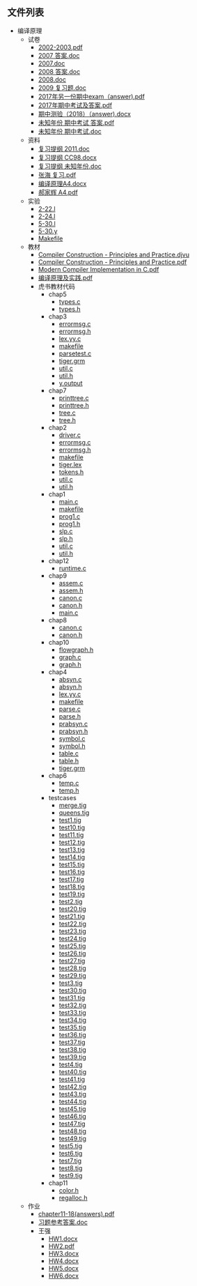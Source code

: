 

## 文件列表

- 编译原理
    - 试卷
        - [2002-2003.pdf](https%3A//github.com/QSCTech/zju-icicles/raw/master/%E7%BC%96%E8%AF%91%E5%8E%9F%E7%90%86/%E8%AF%95%E5%8D%B7/2002-2003.pdf)
        - [2007 答案.doc](https%3A//github.com/QSCTech/zju-icicles/raw/master/%E7%BC%96%E8%AF%91%E5%8E%9F%E7%90%86/%E8%AF%95%E5%8D%B7/2007%20%E7%AD%94%E6%A1%88.doc)
        - [2007.doc](https%3A//github.com/QSCTech/zju-icicles/raw/master/%E7%BC%96%E8%AF%91%E5%8E%9F%E7%90%86/%E8%AF%95%E5%8D%B7/2007.doc)
        - [2008 答案.doc](https%3A//github.com/QSCTech/zju-icicles/raw/master/%E7%BC%96%E8%AF%91%E5%8E%9F%E7%90%86/%E8%AF%95%E5%8D%B7/2008%20%E7%AD%94%E6%A1%88.doc)
        - [2008.doc](https%3A//github.com/QSCTech/zju-icicles/raw/master/%E7%BC%96%E8%AF%91%E5%8E%9F%E7%90%86/%E8%AF%95%E5%8D%B7/2008.doc)
        - [2009 复习题.doc](https%3A//github.com/QSCTech/zju-icicles/raw/master/%E7%BC%96%E8%AF%91%E5%8E%9F%E7%90%86/%E8%AF%95%E5%8D%B7/2009%20%E5%A4%8D%E4%B9%A0%E9%A2%98.doc)
        - [2017年另一份期中exam（answer).pdf](https%3A//github.com/QSCTech/zju-icicles/raw/master/%E7%BC%96%E8%AF%91%E5%8E%9F%E7%90%86/%E8%AF%95%E5%8D%B7/2017%E5%B9%B4%E5%8F%A6%E4%B8%80%E4%BB%BD%E6%9C%9F%E4%B8%ADexam%EF%BC%88answer%29.pdf)
        - [2017年期中考试及答案.pdf](https%3A//github.com/QSCTech/zju-icicles/raw/master/%E7%BC%96%E8%AF%91%E5%8E%9F%E7%90%86/%E8%AF%95%E5%8D%B7/2017%E5%B9%B4%E6%9C%9F%E4%B8%AD%E8%80%83%E8%AF%95%E5%8F%8A%E7%AD%94%E6%A1%88.pdf)
        - [期中测验（2018）（answer).docx](https%3A//github.com/QSCTech/zju-icicles/raw/master/%E7%BC%96%E8%AF%91%E5%8E%9F%E7%90%86/%E8%AF%95%E5%8D%B7/%E6%9C%9F%E4%B8%AD%E6%B5%8B%E9%AA%8C%EF%BC%882018%EF%BC%89%EF%BC%88answer%29.docx)
        - [未知年份 期中考试 答案.pdf](https%3A//github.com/QSCTech/zju-icicles/raw/master/%E7%BC%96%E8%AF%91%E5%8E%9F%E7%90%86/%E8%AF%95%E5%8D%B7/%E6%9C%AA%E7%9F%A5%E5%B9%B4%E4%BB%BD%20%E6%9C%9F%E4%B8%AD%E8%80%83%E8%AF%95%20%E7%AD%94%E6%A1%88.pdf)
        - [未知年份 期中考试.doc](https%3A//github.com/QSCTech/zju-icicles/raw/master/%E7%BC%96%E8%AF%91%E5%8E%9F%E7%90%86/%E8%AF%95%E5%8D%B7/%E6%9C%AA%E7%9F%A5%E5%B9%B4%E4%BB%BD%20%E6%9C%9F%E4%B8%AD%E8%80%83%E8%AF%95.doc)
    - 资料
        - [复习提纲 2011.doc](https%3A//github.com/QSCTech/zju-icicles/raw/master/%E7%BC%96%E8%AF%91%E5%8E%9F%E7%90%86/%E8%B5%84%E6%96%99/%E5%A4%8D%E4%B9%A0%E6%8F%90%E7%BA%B2%202011.doc)
        - [复习提纲 CC98.docx](https%3A//github.com/QSCTech/zju-icicles/raw/master/%E7%BC%96%E8%AF%91%E5%8E%9F%E7%90%86/%E8%B5%84%E6%96%99/%E5%A4%8D%E4%B9%A0%E6%8F%90%E7%BA%B2%20CC98.docx)
        - [复习提纲 未知年份.doc](https%3A//github.com/QSCTech/zju-icicles/raw/master/%E7%BC%96%E8%AF%91%E5%8E%9F%E7%90%86/%E8%B5%84%E6%96%99/%E5%A4%8D%E4%B9%A0%E6%8F%90%E7%BA%B2%20%E6%9C%AA%E7%9F%A5%E5%B9%B4%E4%BB%BD.doc)
        - [张海 复习.pdf](https%3A//github.com/QSCTech/zju-icicles/raw/master/%E7%BC%96%E8%AF%91%E5%8E%9F%E7%90%86/%E8%B5%84%E6%96%99/%E5%BC%A0%E6%B5%B7%20%E5%A4%8D%E4%B9%A0.pdf)
        - [编译原理A4.docx](https%3A//github.com/QSCTech/zju-icicles/raw/master/%E7%BC%96%E8%AF%91%E5%8E%9F%E7%90%86/%E8%B5%84%E6%96%99/%E7%BC%96%E8%AF%91%E5%8E%9F%E7%90%86A4.docx)
        - [郝家辉 A4.pdf](https%3A//github.com/QSCTech/zju-icicles/raw/master/%E7%BC%96%E8%AF%91%E5%8E%9F%E7%90%86/%E8%B5%84%E6%96%99/%E9%83%9D%E5%AE%B6%E8%BE%89%20A4.pdf)
    - 实验
        - [2-22.l](https%3A//github.com/QSCTech/zju-icicles/raw/master/%E7%BC%96%E8%AF%91%E5%8E%9F%E7%90%86/%E5%AE%9E%E9%AA%8C/2-22.l)
        - [2-24.l](https%3A//github.com/QSCTech/zju-icicles/raw/master/%E7%BC%96%E8%AF%91%E5%8E%9F%E7%90%86/%E5%AE%9E%E9%AA%8C/2-24.l)
        - [5-30.l](https%3A//github.com/QSCTech/zju-icicles/raw/master/%E7%BC%96%E8%AF%91%E5%8E%9F%E7%90%86/%E5%AE%9E%E9%AA%8C/5-30.l)
        - [5-30.y](https%3A//github.com/QSCTech/zju-icicles/raw/master/%E7%BC%96%E8%AF%91%E5%8E%9F%E7%90%86/%E5%AE%9E%E9%AA%8C/5-30.y)
        - [Makefile](https%3A//github.com/QSCTech/zju-icicles/raw/master/%E7%BC%96%E8%AF%91%E5%8E%9F%E7%90%86/%E5%AE%9E%E9%AA%8C/Makefile)
    - 教材
        - [Compiler Construction - Principles and Practice.djvu](https%3A//github.com/QSCTech/zju-icicles/raw/master/%E7%BC%96%E8%AF%91%E5%8E%9F%E7%90%86/%E6%95%99%E6%9D%90/Compiler%20Construction%20-%20Principles%20and%20Practice.djvu)
        - [Compiler Construction - Principles and Practice.pdf](https%3A//github.com/QSCTech/zju-icicles/raw/master/%E7%BC%96%E8%AF%91%E5%8E%9F%E7%90%86/%E6%95%99%E6%9D%90/Compiler%20Construction%20-%20Principles%20and%20Practice.pdf)
        - [Modern Compiler Implementation in C.pdf](https%3A//github.com/QSCTech/zju-icicles/raw/master/%E7%BC%96%E8%AF%91%E5%8E%9F%E7%90%86/%E6%95%99%E6%9D%90/Modern%20Compiler%20Implementation%20in%20C.pdf)
        - [编译原理及实践.pdf](https%3A//github.com/QSCTech/zju-icicles/raw/master/%E7%BC%96%E8%AF%91%E5%8E%9F%E7%90%86/%E6%95%99%E6%9D%90/%E7%BC%96%E8%AF%91%E5%8E%9F%E7%90%86%E5%8F%8A%E5%AE%9E%E8%B7%B5.pdf)
        - 虎书教材代码
            - chap5
                - [types.c](https%3A//github.com/QSCTech/zju-icicles/raw/master/%E7%BC%96%E8%AF%91%E5%8E%9F%E7%90%86/%E6%95%99%E6%9D%90/%E8%99%8E%E4%B9%A6%E6%95%99%E6%9D%90%E4%BB%A3%E7%A0%81/chap5/types.c)
                - [types.h](https%3A//github.com/QSCTech/zju-icicles/raw/master/%E7%BC%96%E8%AF%91%E5%8E%9F%E7%90%86/%E6%95%99%E6%9D%90/%E8%99%8E%E4%B9%A6%E6%95%99%E6%9D%90%E4%BB%A3%E7%A0%81/chap5/types.h)
            - chap3
                - [errormsg.c](https%3A//github.com/QSCTech/zju-icicles/raw/master/%E7%BC%96%E8%AF%91%E5%8E%9F%E7%90%86/%E6%95%99%E6%9D%90/%E8%99%8E%E4%B9%A6%E6%95%99%E6%9D%90%E4%BB%A3%E7%A0%81/chap3/errormsg.c)
                - [errormsg.h](https%3A//github.com/QSCTech/zju-icicles/raw/master/%E7%BC%96%E8%AF%91%E5%8E%9F%E7%90%86/%E6%95%99%E6%9D%90/%E8%99%8E%E4%B9%A6%E6%95%99%E6%9D%90%E4%BB%A3%E7%A0%81/chap3/errormsg.h)
                - [lex.yy.c](https%3A//github.com/QSCTech/zju-icicles/raw/master/%E7%BC%96%E8%AF%91%E5%8E%9F%E7%90%86/%E6%95%99%E6%9D%90/%E8%99%8E%E4%B9%A6%E6%95%99%E6%9D%90%E4%BB%A3%E7%A0%81/chap3/lex.yy.c)
                - [makefile](https%3A//github.com/QSCTech/zju-icicles/raw/master/%E7%BC%96%E8%AF%91%E5%8E%9F%E7%90%86/%E6%95%99%E6%9D%90/%E8%99%8E%E4%B9%A6%E6%95%99%E6%9D%90%E4%BB%A3%E7%A0%81/chap3/makefile)
                - [parsetest.c](https%3A//github.com/QSCTech/zju-icicles/raw/master/%E7%BC%96%E8%AF%91%E5%8E%9F%E7%90%86/%E6%95%99%E6%9D%90/%E8%99%8E%E4%B9%A6%E6%95%99%E6%9D%90%E4%BB%A3%E7%A0%81/chap3/parsetest.c)
                - [tiger.grm](https%3A//github.com/QSCTech/zju-icicles/raw/master/%E7%BC%96%E8%AF%91%E5%8E%9F%E7%90%86/%E6%95%99%E6%9D%90/%E8%99%8E%E4%B9%A6%E6%95%99%E6%9D%90%E4%BB%A3%E7%A0%81/chap3/tiger.grm)
                - [util.c](https%3A//github.com/QSCTech/zju-icicles/raw/master/%E7%BC%96%E8%AF%91%E5%8E%9F%E7%90%86/%E6%95%99%E6%9D%90/%E8%99%8E%E4%B9%A6%E6%95%99%E6%9D%90%E4%BB%A3%E7%A0%81/chap3/util.c)
                - [util.h](https%3A//github.com/QSCTech/zju-icicles/raw/master/%E7%BC%96%E8%AF%91%E5%8E%9F%E7%90%86/%E6%95%99%E6%9D%90/%E8%99%8E%E4%B9%A6%E6%95%99%E6%9D%90%E4%BB%A3%E7%A0%81/chap3/util.h)
                - [y.output](https%3A//github.com/QSCTech/zju-icicles/raw/master/%E7%BC%96%E8%AF%91%E5%8E%9F%E7%90%86/%E6%95%99%E6%9D%90/%E8%99%8E%E4%B9%A6%E6%95%99%E6%9D%90%E4%BB%A3%E7%A0%81/chap3/y.output)
            - chap7
                - [printtree.c](https%3A//github.com/QSCTech/zju-icicles/raw/master/%E7%BC%96%E8%AF%91%E5%8E%9F%E7%90%86/%E6%95%99%E6%9D%90/%E8%99%8E%E4%B9%A6%E6%95%99%E6%9D%90%E4%BB%A3%E7%A0%81/chap7/printtree.c)
                - [printtree.h](https%3A//github.com/QSCTech/zju-icicles/raw/master/%E7%BC%96%E8%AF%91%E5%8E%9F%E7%90%86/%E6%95%99%E6%9D%90/%E8%99%8E%E4%B9%A6%E6%95%99%E6%9D%90%E4%BB%A3%E7%A0%81/chap7/printtree.h)
                - [tree.c](https%3A//github.com/QSCTech/zju-icicles/raw/master/%E7%BC%96%E8%AF%91%E5%8E%9F%E7%90%86/%E6%95%99%E6%9D%90/%E8%99%8E%E4%B9%A6%E6%95%99%E6%9D%90%E4%BB%A3%E7%A0%81/chap7/tree.c)
                - [tree.h](https%3A//github.com/QSCTech/zju-icicles/raw/master/%E7%BC%96%E8%AF%91%E5%8E%9F%E7%90%86/%E6%95%99%E6%9D%90/%E8%99%8E%E4%B9%A6%E6%95%99%E6%9D%90%E4%BB%A3%E7%A0%81/chap7/tree.h)
            - chap2
                - [driver.c](https%3A//github.com/QSCTech/zju-icicles/raw/master/%E7%BC%96%E8%AF%91%E5%8E%9F%E7%90%86/%E6%95%99%E6%9D%90/%E8%99%8E%E4%B9%A6%E6%95%99%E6%9D%90%E4%BB%A3%E7%A0%81/chap2/driver.c)
                - [errormsg.c](https%3A//github.com/QSCTech/zju-icicles/raw/master/%E7%BC%96%E8%AF%91%E5%8E%9F%E7%90%86/%E6%95%99%E6%9D%90/%E8%99%8E%E4%B9%A6%E6%95%99%E6%9D%90%E4%BB%A3%E7%A0%81/chap2/errormsg.c)
                - [errormsg.h](https%3A//github.com/QSCTech/zju-icicles/raw/master/%E7%BC%96%E8%AF%91%E5%8E%9F%E7%90%86/%E6%95%99%E6%9D%90/%E8%99%8E%E4%B9%A6%E6%95%99%E6%9D%90%E4%BB%A3%E7%A0%81/chap2/errormsg.h)
                - [makefile](https%3A//github.com/QSCTech/zju-icicles/raw/master/%E7%BC%96%E8%AF%91%E5%8E%9F%E7%90%86/%E6%95%99%E6%9D%90/%E8%99%8E%E4%B9%A6%E6%95%99%E6%9D%90%E4%BB%A3%E7%A0%81/chap2/makefile)
                - [tiger.lex](https%3A//github.com/QSCTech/zju-icicles/raw/master/%E7%BC%96%E8%AF%91%E5%8E%9F%E7%90%86/%E6%95%99%E6%9D%90/%E8%99%8E%E4%B9%A6%E6%95%99%E6%9D%90%E4%BB%A3%E7%A0%81/chap2/tiger.lex)
                - [tokens.h](https%3A//github.com/QSCTech/zju-icicles/raw/master/%E7%BC%96%E8%AF%91%E5%8E%9F%E7%90%86/%E6%95%99%E6%9D%90/%E8%99%8E%E4%B9%A6%E6%95%99%E6%9D%90%E4%BB%A3%E7%A0%81/chap2/tokens.h)
                - [util.c](https%3A//github.com/QSCTech/zju-icicles/raw/master/%E7%BC%96%E8%AF%91%E5%8E%9F%E7%90%86/%E6%95%99%E6%9D%90/%E8%99%8E%E4%B9%A6%E6%95%99%E6%9D%90%E4%BB%A3%E7%A0%81/chap2/util.c)
                - [util.h](https%3A//github.com/QSCTech/zju-icicles/raw/master/%E7%BC%96%E8%AF%91%E5%8E%9F%E7%90%86/%E6%95%99%E6%9D%90/%E8%99%8E%E4%B9%A6%E6%95%99%E6%9D%90%E4%BB%A3%E7%A0%81/chap2/util.h)
            - chap1
                - [main.c](https%3A//github.com/QSCTech/zju-icicles/raw/master/%E7%BC%96%E8%AF%91%E5%8E%9F%E7%90%86/%E6%95%99%E6%9D%90/%E8%99%8E%E4%B9%A6%E6%95%99%E6%9D%90%E4%BB%A3%E7%A0%81/chap1/main.c)
                - [makefile](https%3A//github.com/QSCTech/zju-icicles/raw/master/%E7%BC%96%E8%AF%91%E5%8E%9F%E7%90%86/%E6%95%99%E6%9D%90/%E8%99%8E%E4%B9%A6%E6%95%99%E6%9D%90%E4%BB%A3%E7%A0%81/chap1/makefile)
                - [prog1.c](https%3A//github.com/QSCTech/zju-icicles/raw/master/%E7%BC%96%E8%AF%91%E5%8E%9F%E7%90%86/%E6%95%99%E6%9D%90/%E8%99%8E%E4%B9%A6%E6%95%99%E6%9D%90%E4%BB%A3%E7%A0%81/chap1/prog1.c)
                - [prog1.h](https%3A//github.com/QSCTech/zju-icicles/raw/master/%E7%BC%96%E8%AF%91%E5%8E%9F%E7%90%86/%E6%95%99%E6%9D%90/%E8%99%8E%E4%B9%A6%E6%95%99%E6%9D%90%E4%BB%A3%E7%A0%81/chap1/prog1.h)
                - [slp.c](https%3A//github.com/QSCTech/zju-icicles/raw/master/%E7%BC%96%E8%AF%91%E5%8E%9F%E7%90%86/%E6%95%99%E6%9D%90/%E8%99%8E%E4%B9%A6%E6%95%99%E6%9D%90%E4%BB%A3%E7%A0%81/chap1/slp.c)
                - [slp.h](https%3A//github.com/QSCTech/zju-icicles/raw/master/%E7%BC%96%E8%AF%91%E5%8E%9F%E7%90%86/%E6%95%99%E6%9D%90/%E8%99%8E%E4%B9%A6%E6%95%99%E6%9D%90%E4%BB%A3%E7%A0%81/chap1/slp.h)
                - [util.c](https%3A//github.com/QSCTech/zju-icicles/raw/master/%E7%BC%96%E8%AF%91%E5%8E%9F%E7%90%86/%E6%95%99%E6%9D%90/%E8%99%8E%E4%B9%A6%E6%95%99%E6%9D%90%E4%BB%A3%E7%A0%81/chap1/util.c)
                - [util.h](https%3A//github.com/QSCTech/zju-icicles/raw/master/%E7%BC%96%E8%AF%91%E5%8E%9F%E7%90%86/%E6%95%99%E6%9D%90/%E8%99%8E%E4%B9%A6%E6%95%99%E6%9D%90%E4%BB%A3%E7%A0%81/chap1/util.h)
            - chap12
                - [runtime.c](https%3A//github.com/QSCTech/zju-icicles/raw/master/%E7%BC%96%E8%AF%91%E5%8E%9F%E7%90%86/%E6%95%99%E6%9D%90/%E8%99%8E%E4%B9%A6%E6%95%99%E6%9D%90%E4%BB%A3%E7%A0%81/chap12/runtime.c)
            - chap9
                - [assem.c](https%3A//github.com/QSCTech/zju-icicles/raw/master/%E7%BC%96%E8%AF%91%E5%8E%9F%E7%90%86/%E6%95%99%E6%9D%90/%E8%99%8E%E4%B9%A6%E6%95%99%E6%9D%90%E4%BB%A3%E7%A0%81/chap9/assem.c)
                - [assem.h](https%3A//github.com/QSCTech/zju-icicles/raw/master/%E7%BC%96%E8%AF%91%E5%8E%9F%E7%90%86/%E6%95%99%E6%9D%90/%E8%99%8E%E4%B9%A6%E6%95%99%E6%9D%90%E4%BB%A3%E7%A0%81/chap9/assem.h)
                - [canon.c](https%3A//github.com/QSCTech/zju-icicles/raw/master/%E7%BC%96%E8%AF%91%E5%8E%9F%E7%90%86/%E6%95%99%E6%9D%90/%E8%99%8E%E4%B9%A6%E6%95%99%E6%9D%90%E4%BB%A3%E7%A0%81/chap9/canon.c)
                - [canon.h](https%3A//github.com/QSCTech/zju-icicles/raw/master/%E7%BC%96%E8%AF%91%E5%8E%9F%E7%90%86/%E6%95%99%E6%9D%90/%E8%99%8E%E4%B9%A6%E6%95%99%E6%9D%90%E4%BB%A3%E7%A0%81/chap9/canon.h)
                - [main.c](https%3A//github.com/QSCTech/zju-icicles/raw/master/%E7%BC%96%E8%AF%91%E5%8E%9F%E7%90%86/%E6%95%99%E6%9D%90/%E8%99%8E%E4%B9%A6%E6%95%99%E6%9D%90%E4%BB%A3%E7%A0%81/chap9/main.c)
            - chap8
                - [canon.c](https%3A//github.com/QSCTech/zju-icicles/raw/master/%E7%BC%96%E8%AF%91%E5%8E%9F%E7%90%86/%E6%95%99%E6%9D%90/%E8%99%8E%E4%B9%A6%E6%95%99%E6%9D%90%E4%BB%A3%E7%A0%81/chap8/canon.c)
                - [canon.h](https%3A//github.com/QSCTech/zju-icicles/raw/master/%E7%BC%96%E8%AF%91%E5%8E%9F%E7%90%86/%E6%95%99%E6%9D%90/%E8%99%8E%E4%B9%A6%E6%95%99%E6%9D%90%E4%BB%A3%E7%A0%81/chap8/canon.h)
            - chap10
                - [flowgraph.h](https%3A//github.com/QSCTech/zju-icicles/raw/master/%E7%BC%96%E8%AF%91%E5%8E%9F%E7%90%86/%E6%95%99%E6%9D%90/%E8%99%8E%E4%B9%A6%E6%95%99%E6%9D%90%E4%BB%A3%E7%A0%81/chap10/flowgraph.h)
                - [graph.c](https%3A//github.com/QSCTech/zju-icicles/raw/master/%E7%BC%96%E8%AF%91%E5%8E%9F%E7%90%86/%E6%95%99%E6%9D%90/%E8%99%8E%E4%B9%A6%E6%95%99%E6%9D%90%E4%BB%A3%E7%A0%81/chap10/graph.c)
                - [graph.h](https%3A//github.com/QSCTech/zju-icicles/raw/master/%E7%BC%96%E8%AF%91%E5%8E%9F%E7%90%86/%E6%95%99%E6%9D%90/%E8%99%8E%E4%B9%A6%E6%95%99%E6%9D%90%E4%BB%A3%E7%A0%81/chap10/graph.h)
            - chap4
                - [absyn.c](https%3A//github.com/QSCTech/zju-icicles/raw/master/%E7%BC%96%E8%AF%91%E5%8E%9F%E7%90%86/%E6%95%99%E6%9D%90/%E8%99%8E%E4%B9%A6%E6%95%99%E6%9D%90%E4%BB%A3%E7%A0%81/chap4/absyn.c)
                - [absyn.h](https%3A//github.com/QSCTech/zju-icicles/raw/master/%E7%BC%96%E8%AF%91%E5%8E%9F%E7%90%86/%E6%95%99%E6%9D%90/%E8%99%8E%E4%B9%A6%E6%95%99%E6%9D%90%E4%BB%A3%E7%A0%81/chap4/absyn.h)
                - [lex.yy.c](https%3A//github.com/QSCTech/zju-icicles/raw/master/%E7%BC%96%E8%AF%91%E5%8E%9F%E7%90%86/%E6%95%99%E6%9D%90/%E8%99%8E%E4%B9%A6%E6%95%99%E6%9D%90%E4%BB%A3%E7%A0%81/chap4/lex.yy.c)
                - [makefile](https%3A//github.com/QSCTech/zju-icicles/raw/master/%E7%BC%96%E8%AF%91%E5%8E%9F%E7%90%86/%E6%95%99%E6%9D%90/%E8%99%8E%E4%B9%A6%E6%95%99%E6%9D%90%E4%BB%A3%E7%A0%81/chap4/makefile)
                - [parse.c](https%3A//github.com/QSCTech/zju-icicles/raw/master/%E7%BC%96%E8%AF%91%E5%8E%9F%E7%90%86/%E6%95%99%E6%9D%90/%E8%99%8E%E4%B9%A6%E6%95%99%E6%9D%90%E4%BB%A3%E7%A0%81/chap4/parse.c)
                - [parse.h](https%3A//github.com/QSCTech/zju-icicles/raw/master/%E7%BC%96%E8%AF%91%E5%8E%9F%E7%90%86/%E6%95%99%E6%9D%90/%E8%99%8E%E4%B9%A6%E6%95%99%E6%9D%90%E4%BB%A3%E7%A0%81/chap4/parse.h)
                - [prabsyn.c](https%3A//github.com/QSCTech/zju-icicles/raw/master/%E7%BC%96%E8%AF%91%E5%8E%9F%E7%90%86/%E6%95%99%E6%9D%90/%E8%99%8E%E4%B9%A6%E6%95%99%E6%9D%90%E4%BB%A3%E7%A0%81/chap4/prabsyn.c)
                - [prabsyn.h](https%3A//github.com/QSCTech/zju-icicles/raw/master/%E7%BC%96%E8%AF%91%E5%8E%9F%E7%90%86/%E6%95%99%E6%9D%90/%E8%99%8E%E4%B9%A6%E6%95%99%E6%9D%90%E4%BB%A3%E7%A0%81/chap4/prabsyn.h)
                - [symbol.c](https%3A//github.com/QSCTech/zju-icicles/raw/master/%E7%BC%96%E8%AF%91%E5%8E%9F%E7%90%86/%E6%95%99%E6%9D%90/%E8%99%8E%E4%B9%A6%E6%95%99%E6%9D%90%E4%BB%A3%E7%A0%81/chap4/symbol.c)
                - [symbol.h](https%3A//github.com/QSCTech/zju-icicles/raw/master/%E7%BC%96%E8%AF%91%E5%8E%9F%E7%90%86/%E6%95%99%E6%9D%90/%E8%99%8E%E4%B9%A6%E6%95%99%E6%9D%90%E4%BB%A3%E7%A0%81/chap4/symbol.h)
                - [table.c](https%3A//github.com/QSCTech/zju-icicles/raw/master/%E7%BC%96%E8%AF%91%E5%8E%9F%E7%90%86/%E6%95%99%E6%9D%90/%E8%99%8E%E4%B9%A6%E6%95%99%E6%9D%90%E4%BB%A3%E7%A0%81/chap4/table.c)
                - [table.h](https%3A//github.com/QSCTech/zju-icicles/raw/master/%E7%BC%96%E8%AF%91%E5%8E%9F%E7%90%86/%E6%95%99%E6%9D%90/%E8%99%8E%E4%B9%A6%E6%95%99%E6%9D%90%E4%BB%A3%E7%A0%81/chap4/table.h)
                - [tiger.grm](https%3A//github.com/QSCTech/zju-icicles/raw/master/%E7%BC%96%E8%AF%91%E5%8E%9F%E7%90%86/%E6%95%99%E6%9D%90/%E8%99%8E%E4%B9%A6%E6%95%99%E6%9D%90%E4%BB%A3%E7%A0%81/chap4/tiger.grm)
            - chap6
                - [temp.c](https%3A//github.com/QSCTech/zju-icicles/raw/master/%E7%BC%96%E8%AF%91%E5%8E%9F%E7%90%86/%E6%95%99%E6%9D%90/%E8%99%8E%E4%B9%A6%E6%95%99%E6%9D%90%E4%BB%A3%E7%A0%81/chap6/temp.c)
                - [temp.h](https%3A//github.com/QSCTech/zju-icicles/raw/master/%E7%BC%96%E8%AF%91%E5%8E%9F%E7%90%86/%E6%95%99%E6%9D%90/%E8%99%8E%E4%B9%A6%E6%95%99%E6%9D%90%E4%BB%A3%E7%A0%81/chap6/temp.h)
            - testcases
                - [merge.tig](https%3A//github.com/QSCTech/zju-icicles/raw/master/%E7%BC%96%E8%AF%91%E5%8E%9F%E7%90%86/%E6%95%99%E6%9D%90/%E8%99%8E%E4%B9%A6%E6%95%99%E6%9D%90%E4%BB%A3%E7%A0%81/testcases/merge.tig)
                - [queens.tig](https%3A//github.com/QSCTech/zju-icicles/raw/master/%E7%BC%96%E8%AF%91%E5%8E%9F%E7%90%86/%E6%95%99%E6%9D%90/%E8%99%8E%E4%B9%A6%E6%95%99%E6%9D%90%E4%BB%A3%E7%A0%81/testcases/queens.tig)
                - [test1.tig](https%3A//github.com/QSCTech/zju-icicles/raw/master/%E7%BC%96%E8%AF%91%E5%8E%9F%E7%90%86/%E6%95%99%E6%9D%90/%E8%99%8E%E4%B9%A6%E6%95%99%E6%9D%90%E4%BB%A3%E7%A0%81/testcases/test1.tig)
                - [test10.tig](https%3A//github.com/QSCTech/zju-icicles/raw/master/%E7%BC%96%E8%AF%91%E5%8E%9F%E7%90%86/%E6%95%99%E6%9D%90/%E8%99%8E%E4%B9%A6%E6%95%99%E6%9D%90%E4%BB%A3%E7%A0%81/testcases/test10.tig)
                - [test11.tig](https%3A//github.com/QSCTech/zju-icicles/raw/master/%E7%BC%96%E8%AF%91%E5%8E%9F%E7%90%86/%E6%95%99%E6%9D%90/%E8%99%8E%E4%B9%A6%E6%95%99%E6%9D%90%E4%BB%A3%E7%A0%81/testcases/test11.tig)
                - [test12.tig](https%3A//github.com/QSCTech/zju-icicles/raw/master/%E7%BC%96%E8%AF%91%E5%8E%9F%E7%90%86/%E6%95%99%E6%9D%90/%E8%99%8E%E4%B9%A6%E6%95%99%E6%9D%90%E4%BB%A3%E7%A0%81/testcases/test12.tig)
                - [test13.tig](https%3A//github.com/QSCTech/zju-icicles/raw/master/%E7%BC%96%E8%AF%91%E5%8E%9F%E7%90%86/%E6%95%99%E6%9D%90/%E8%99%8E%E4%B9%A6%E6%95%99%E6%9D%90%E4%BB%A3%E7%A0%81/testcases/test13.tig)
                - [test14.tig](https%3A//github.com/QSCTech/zju-icicles/raw/master/%E7%BC%96%E8%AF%91%E5%8E%9F%E7%90%86/%E6%95%99%E6%9D%90/%E8%99%8E%E4%B9%A6%E6%95%99%E6%9D%90%E4%BB%A3%E7%A0%81/testcases/test14.tig)
                - [test15.tig](https%3A//github.com/QSCTech/zju-icicles/raw/master/%E7%BC%96%E8%AF%91%E5%8E%9F%E7%90%86/%E6%95%99%E6%9D%90/%E8%99%8E%E4%B9%A6%E6%95%99%E6%9D%90%E4%BB%A3%E7%A0%81/testcases/test15.tig)
                - [test16.tig](https%3A//github.com/QSCTech/zju-icicles/raw/master/%E7%BC%96%E8%AF%91%E5%8E%9F%E7%90%86/%E6%95%99%E6%9D%90/%E8%99%8E%E4%B9%A6%E6%95%99%E6%9D%90%E4%BB%A3%E7%A0%81/testcases/test16.tig)
                - [test17.tig](https%3A//github.com/QSCTech/zju-icicles/raw/master/%E7%BC%96%E8%AF%91%E5%8E%9F%E7%90%86/%E6%95%99%E6%9D%90/%E8%99%8E%E4%B9%A6%E6%95%99%E6%9D%90%E4%BB%A3%E7%A0%81/testcases/test17.tig)
                - [test18.tig](https%3A//github.com/QSCTech/zju-icicles/raw/master/%E7%BC%96%E8%AF%91%E5%8E%9F%E7%90%86/%E6%95%99%E6%9D%90/%E8%99%8E%E4%B9%A6%E6%95%99%E6%9D%90%E4%BB%A3%E7%A0%81/testcases/test18.tig)
                - [test19.tig](https%3A//github.com/QSCTech/zju-icicles/raw/master/%E7%BC%96%E8%AF%91%E5%8E%9F%E7%90%86/%E6%95%99%E6%9D%90/%E8%99%8E%E4%B9%A6%E6%95%99%E6%9D%90%E4%BB%A3%E7%A0%81/testcases/test19.tig)
                - [test2.tig](https%3A//github.com/QSCTech/zju-icicles/raw/master/%E7%BC%96%E8%AF%91%E5%8E%9F%E7%90%86/%E6%95%99%E6%9D%90/%E8%99%8E%E4%B9%A6%E6%95%99%E6%9D%90%E4%BB%A3%E7%A0%81/testcases/test2.tig)
                - [test20.tig](https%3A//github.com/QSCTech/zju-icicles/raw/master/%E7%BC%96%E8%AF%91%E5%8E%9F%E7%90%86/%E6%95%99%E6%9D%90/%E8%99%8E%E4%B9%A6%E6%95%99%E6%9D%90%E4%BB%A3%E7%A0%81/testcases/test20.tig)
                - [test21.tig](https%3A//github.com/QSCTech/zju-icicles/raw/master/%E7%BC%96%E8%AF%91%E5%8E%9F%E7%90%86/%E6%95%99%E6%9D%90/%E8%99%8E%E4%B9%A6%E6%95%99%E6%9D%90%E4%BB%A3%E7%A0%81/testcases/test21.tig)
                - [test22.tig](https%3A//github.com/QSCTech/zju-icicles/raw/master/%E7%BC%96%E8%AF%91%E5%8E%9F%E7%90%86/%E6%95%99%E6%9D%90/%E8%99%8E%E4%B9%A6%E6%95%99%E6%9D%90%E4%BB%A3%E7%A0%81/testcases/test22.tig)
                - [test23.tig](https%3A//github.com/QSCTech/zju-icicles/raw/master/%E7%BC%96%E8%AF%91%E5%8E%9F%E7%90%86/%E6%95%99%E6%9D%90/%E8%99%8E%E4%B9%A6%E6%95%99%E6%9D%90%E4%BB%A3%E7%A0%81/testcases/test23.tig)
                - [test24.tig](https%3A//github.com/QSCTech/zju-icicles/raw/master/%E7%BC%96%E8%AF%91%E5%8E%9F%E7%90%86/%E6%95%99%E6%9D%90/%E8%99%8E%E4%B9%A6%E6%95%99%E6%9D%90%E4%BB%A3%E7%A0%81/testcases/test24.tig)
                - [test25.tig](https%3A//github.com/QSCTech/zju-icicles/raw/master/%E7%BC%96%E8%AF%91%E5%8E%9F%E7%90%86/%E6%95%99%E6%9D%90/%E8%99%8E%E4%B9%A6%E6%95%99%E6%9D%90%E4%BB%A3%E7%A0%81/testcases/test25.tig)
                - [test26.tig](https%3A//github.com/QSCTech/zju-icicles/raw/master/%E7%BC%96%E8%AF%91%E5%8E%9F%E7%90%86/%E6%95%99%E6%9D%90/%E8%99%8E%E4%B9%A6%E6%95%99%E6%9D%90%E4%BB%A3%E7%A0%81/testcases/test26.tig)
                - [test27.tig](https%3A//github.com/QSCTech/zju-icicles/raw/master/%E7%BC%96%E8%AF%91%E5%8E%9F%E7%90%86/%E6%95%99%E6%9D%90/%E8%99%8E%E4%B9%A6%E6%95%99%E6%9D%90%E4%BB%A3%E7%A0%81/testcases/test27.tig)
                - [test28.tig](https%3A//github.com/QSCTech/zju-icicles/raw/master/%E7%BC%96%E8%AF%91%E5%8E%9F%E7%90%86/%E6%95%99%E6%9D%90/%E8%99%8E%E4%B9%A6%E6%95%99%E6%9D%90%E4%BB%A3%E7%A0%81/testcases/test28.tig)
                - [test29.tig](https%3A//github.com/QSCTech/zju-icicles/raw/master/%E7%BC%96%E8%AF%91%E5%8E%9F%E7%90%86/%E6%95%99%E6%9D%90/%E8%99%8E%E4%B9%A6%E6%95%99%E6%9D%90%E4%BB%A3%E7%A0%81/testcases/test29.tig)
                - [test3.tig](https%3A//github.com/QSCTech/zju-icicles/raw/master/%E7%BC%96%E8%AF%91%E5%8E%9F%E7%90%86/%E6%95%99%E6%9D%90/%E8%99%8E%E4%B9%A6%E6%95%99%E6%9D%90%E4%BB%A3%E7%A0%81/testcases/test3.tig)
                - [test30.tig](https%3A//github.com/QSCTech/zju-icicles/raw/master/%E7%BC%96%E8%AF%91%E5%8E%9F%E7%90%86/%E6%95%99%E6%9D%90/%E8%99%8E%E4%B9%A6%E6%95%99%E6%9D%90%E4%BB%A3%E7%A0%81/testcases/test30.tig)
                - [test31.tig](https%3A//github.com/QSCTech/zju-icicles/raw/master/%E7%BC%96%E8%AF%91%E5%8E%9F%E7%90%86/%E6%95%99%E6%9D%90/%E8%99%8E%E4%B9%A6%E6%95%99%E6%9D%90%E4%BB%A3%E7%A0%81/testcases/test31.tig)
                - [test32.tig](https%3A//github.com/QSCTech/zju-icicles/raw/master/%E7%BC%96%E8%AF%91%E5%8E%9F%E7%90%86/%E6%95%99%E6%9D%90/%E8%99%8E%E4%B9%A6%E6%95%99%E6%9D%90%E4%BB%A3%E7%A0%81/testcases/test32.tig)
                - [test33.tig](https%3A//github.com/QSCTech/zju-icicles/raw/master/%E7%BC%96%E8%AF%91%E5%8E%9F%E7%90%86/%E6%95%99%E6%9D%90/%E8%99%8E%E4%B9%A6%E6%95%99%E6%9D%90%E4%BB%A3%E7%A0%81/testcases/test33.tig)
                - [test34.tig](https%3A//github.com/QSCTech/zju-icicles/raw/master/%E7%BC%96%E8%AF%91%E5%8E%9F%E7%90%86/%E6%95%99%E6%9D%90/%E8%99%8E%E4%B9%A6%E6%95%99%E6%9D%90%E4%BB%A3%E7%A0%81/testcases/test34.tig)
                - [test35.tig](https%3A//github.com/QSCTech/zju-icicles/raw/master/%E7%BC%96%E8%AF%91%E5%8E%9F%E7%90%86/%E6%95%99%E6%9D%90/%E8%99%8E%E4%B9%A6%E6%95%99%E6%9D%90%E4%BB%A3%E7%A0%81/testcases/test35.tig)
                - [test36.tig](https%3A//github.com/QSCTech/zju-icicles/raw/master/%E7%BC%96%E8%AF%91%E5%8E%9F%E7%90%86/%E6%95%99%E6%9D%90/%E8%99%8E%E4%B9%A6%E6%95%99%E6%9D%90%E4%BB%A3%E7%A0%81/testcases/test36.tig)
                - [test37.tig](https%3A//github.com/QSCTech/zju-icicles/raw/master/%E7%BC%96%E8%AF%91%E5%8E%9F%E7%90%86/%E6%95%99%E6%9D%90/%E8%99%8E%E4%B9%A6%E6%95%99%E6%9D%90%E4%BB%A3%E7%A0%81/testcases/test37.tig)
                - [test38.tig](https%3A//github.com/QSCTech/zju-icicles/raw/master/%E7%BC%96%E8%AF%91%E5%8E%9F%E7%90%86/%E6%95%99%E6%9D%90/%E8%99%8E%E4%B9%A6%E6%95%99%E6%9D%90%E4%BB%A3%E7%A0%81/testcases/test38.tig)
                - [test39.tig](https%3A//github.com/QSCTech/zju-icicles/raw/master/%E7%BC%96%E8%AF%91%E5%8E%9F%E7%90%86/%E6%95%99%E6%9D%90/%E8%99%8E%E4%B9%A6%E6%95%99%E6%9D%90%E4%BB%A3%E7%A0%81/testcases/test39.tig)
                - [test4.tig](https%3A//github.com/QSCTech/zju-icicles/raw/master/%E7%BC%96%E8%AF%91%E5%8E%9F%E7%90%86/%E6%95%99%E6%9D%90/%E8%99%8E%E4%B9%A6%E6%95%99%E6%9D%90%E4%BB%A3%E7%A0%81/testcases/test4.tig)
                - [test40.tig](https%3A//github.com/QSCTech/zju-icicles/raw/master/%E7%BC%96%E8%AF%91%E5%8E%9F%E7%90%86/%E6%95%99%E6%9D%90/%E8%99%8E%E4%B9%A6%E6%95%99%E6%9D%90%E4%BB%A3%E7%A0%81/testcases/test40.tig)
                - [test41.tig](https%3A//github.com/QSCTech/zju-icicles/raw/master/%E7%BC%96%E8%AF%91%E5%8E%9F%E7%90%86/%E6%95%99%E6%9D%90/%E8%99%8E%E4%B9%A6%E6%95%99%E6%9D%90%E4%BB%A3%E7%A0%81/testcases/test41.tig)
                - [test42.tig](https%3A//github.com/QSCTech/zju-icicles/raw/master/%E7%BC%96%E8%AF%91%E5%8E%9F%E7%90%86/%E6%95%99%E6%9D%90/%E8%99%8E%E4%B9%A6%E6%95%99%E6%9D%90%E4%BB%A3%E7%A0%81/testcases/test42.tig)
                - [test43.tig](https%3A//github.com/QSCTech/zju-icicles/raw/master/%E7%BC%96%E8%AF%91%E5%8E%9F%E7%90%86/%E6%95%99%E6%9D%90/%E8%99%8E%E4%B9%A6%E6%95%99%E6%9D%90%E4%BB%A3%E7%A0%81/testcases/test43.tig)
                - [test44.tig](https%3A//github.com/QSCTech/zju-icicles/raw/master/%E7%BC%96%E8%AF%91%E5%8E%9F%E7%90%86/%E6%95%99%E6%9D%90/%E8%99%8E%E4%B9%A6%E6%95%99%E6%9D%90%E4%BB%A3%E7%A0%81/testcases/test44.tig)
                - [test45.tig](https%3A//github.com/QSCTech/zju-icicles/raw/master/%E7%BC%96%E8%AF%91%E5%8E%9F%E7%90%86/%E6%95%99%E6%9D%90/%E8%99%8E%E4%B9%A6%E6%95%99%E6%9D%90%E4%BB%A3%E7%A0%81/testcases/test45.tig)
                - [test46.tig](https%3A//github.com/QSCTech/zju-icicles/raw/master/%E7%BC%96%E8%AF%91%E5%8E%9F%E7%90%86/%E6%95%99%E6%9D%90/%E8%99%8E%E4%B9%A6%E6%95%99%E6%9D%90%E4%BB%A3%E7%A0%81/testcases/test46.tig)
                - [test47.tig](https%3A//github.com/QSCTech/zju-icicles/raw/master/%E7%BC%96%E8%AF%91%E5%8E%9F%E7%90%86/%E6%95%99%E6%9D%90/%E8%99%8E%E4%B9%A6%E6%95%99%E6%9D%90%E4%BB%A3%E7%A0%81/testcases/test47.tig)
                - [test48.tig](https%3A//github.com/QSCTech/zju-icicles/raw/master/%E7%BC%96%E8%AF%91%E5%8E%9F%E7%90%86/%E6%95%99%E6%9D%90/%E8%99%8E%E4%B9%A6%E6%95%99%E6%9D%90%E4%BB%A3%E7%A0%81/testcases/test48.tig)
                - [test49.tig](https%3A//github.com/QSCTech/zju-icicles/raw/master/%E7%BC%96%E8%AF%91%E5%8E%9F%E7%90%86/%E6%95%99%E6%9D%90/%E8%99%8E%E4%B9%A6%E6%95%99%E6%9D%90%E4%BB%A3%E7%A0%81/testcases/test49.tig)
                - [test5.tig](https%3A//github.com/QSCTech/zju-icicles/raw/master/%E7%BC%96%E8%AF%91%E5%8E%9F%E7%90%86/%E6%95%99%E6%9D%90/%E8%99%8E%E4%B9%A6%E6%95%99%E6%9D%90%E4%BB%A3%E7%A0%81/testcases/test5.tig)
                - [test6.tig](https%3A//github.com/QSCTech/zju-icicles/raw/master/%E7%BC%96%E8%AF%91%E5%8E%9F%E7%90%86/%E6%95%99%E6%9D%90/%E8%99%8E%E4%B9%A6%E6%95%99%E6%9D%90%E4%BB%A3%E7%A0%81/testcases/test6.tig)
                - [test7.tig](https%3A//github.com/QSCTech/zju-icicles/raw/master/%E7%BC%96%E8%AF%91%E5%8E%9F%E7%90%86/%E6%95%99%E6%9D%90/%E8%99%8E%E4%B9%A6%E6%95%99%E6%9D%90%E4%BB%A3%E7%A0%81/testcases/test7.tig)
                - [test8.tig](https%3A//github.com/QSCTech/zju-icicles/raw/master/%E7%BC%96%E8%AF%91%E5%8E%9F%E7%90%86/%E6%95%99%E6%9D%90/%E8%99%8E%E4%B9%A6%E6%95%99%E6%9D%90%E4%BB%A3%E7%A0%81/testcases/test8.tig)
                - [test9.tig](https%3A//github.com/QSCTech/zju-icicles/raw/master/%E7%BC%96%E8%AF%91%E5%8E%9F%E7%90%86/%E6%95%99%E6%9D%90/%E8%99%8E%E4%B9%A6%E6%95%99%E6%9D%90%E4%BB%A3%E7%A0%81/testcases/test9.tig)
            - chap11
                - [color.h](https%3A//github.com/QSCTech/zju-icicles/raw/master/%E7%BC%96%E8%AF%91%E5%8E%9F%E7%90%86/%E6%95%99%E6%9D%90/%E8%99%8E%E4%B9%A6%E6%95%99%E6%9D%90%E4%BB%A3%E7%A0%81/chap11/color.h)
                - [regalloc.h](https%3A//github.com/QSCTech/zju-icicles/raw/master/%E7%BC%96%E8%AF%91%E5%8E%9F%E7%90%86/%E6%95%99%E6%9D%90/%E8%99%8E%E4%B9%A6%E6%95%99%E6%9D%90%E4%BB%A3%E7%A0%81/chap11/regalloc.h)
    - 作业
        - [chapter11-18(answers).pdf](https%3A//github.com/QSCTech/zju-icicles/raw/master/%E7%BC%96%E8%AF%91%E5%8E%9F%E7%90%86/%E4%BD%9C%E4%B8%9A/chapter11-18%28answers%29.pdf)
        - [习题参考答案.doc](https%3A//github.com/QSCTech/zju-icicles/raw/master/%E7%BC%96%E8%AF%91%E5%8E%9F%E7%90%86/%E4%BD%9C%E4%B8%9A/%E4%B9%A0%E9%A2%98%E5%8F%82%E8%80%83%E7%AD%94%E6%A1%88.doc)
        - 王强
            - [HW1.docx](https%3A//github.com/QSCTech/zju-icicles/raw/master/%E7%BC%96%E8%AF%91%E5%8E%9F%E7%90%86/%E4%BD%9C%E4%B8%9A/%E7%8E%8B%E5%BC%BA/HW1.docx)
            - [HW2.pdf](https%3A//github.com/QSCTech/zju-icicles/raw/master/%E7%BC%96%E8%AF%91%E5%8E%9F%E7%90%86/%E4%BD%9C%E4%B8%9A/%E7%8E%8B%E5%BC%BA/HW2.pdf)
            - [HW3.docx](https%3A//github.com/QSCTech/zju-icicles/raw/master/%E7%BC%96%E8%AF%91%E5%8E%9F%E7%90%86/%E4%BD%9C%E4%B8%9A/%E7%8E%8B%E5%BC%BA/HW3.docx)
            - [HW4.docx](https%3A//github.com/QSCTech/zju-icicles/raw/master/%E7%BC%96%E8%AF%91%E5%8E%9F%E7%90%86/%E4%BD%9C%E4%B8%9A/%E7%8E%8B%E5%BC%BA/HW4.docx)
            - [HW5.docx](https%3A//github.com/QSCTech/zju-icicles/raw/master/%E7%BC%96%E8%AF%91%E5%8E%9F%E7%90%86/%E4%BD%9C%E4%B8%9A/%E7%8E%8B%E5%BC%BA/HW5.docx)
            - [HW6.docx](https%3A//github.com/QSCTech/zju-icicles/raw/master/%E7%BC%96%E8%AF%91%E5%8E%9F%E7%90%86/%E4%BD%9C%E4%B8%9A/%E7%8E%8B%E5%BC%BA/HW6.docx)
